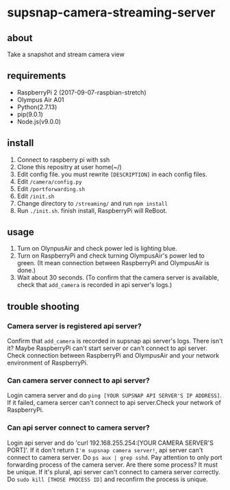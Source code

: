 # supsnap-camera-streaming-server

## about
Take a snapshot and stream camera view

## requirements
* RaspberryPi 2 (2017-09-07-raspbian-stretch)
* Olympus Air A01
* Python(2.7.13)
* pip(9.0.1)
* Node.js(v9.0.0)

## install
1. Connect to raspberry pi with ssh
1. Clone this repositry at user home(~/)
1. Edit config file. you must rewrite `[DESCRIPTION]` in each config files.
  1. Edit `/camera/config.py`
  1. Edit `/portforwarding.sh`
  1. Edit `/init.sh`
1. Change directory to `/streaming/` and run `npm install`
1. Run `./init.sh`. finish install, RaspberryPi will ReBoot.

## usage
1. Turn on OlynpusAir and check power led is lighting blue.
1. Turn on RaspberryPi and check turning OlympusAir's power led to green.
  (It mean connection between RaspberryPi and OlympusAir is done.)
1. Wait about 30 seconds.
  (To confirm that the camera server is available, check that `add_camera` is recorded in api server's logs.)

## trouble shooting
### Camera server is registered api server?
Confirm that `add_camera` is recorded in supsnap api server's logs.
There isn't it? Maybe RaspberryPi can't start server or can't connect to api server.
Check connection between RaspberryPi and OlympusAir and your network environment of RaspberryPi.

### Can camera server connect to api server?
Login camera server and do `ping [YOUR SUPSNAP API SERVER'S IP ADDRESS]`.
If it failed, camera sercer can't connect to api server.Check your network of RaspberryPi.

### Can api server connect to camera server?
Login api server and do 'curl 192.168.255.254:[YOUR CAMERA SERVER'S PORT]'.
If it don't return `I'm supsnap camera server!`, api server can't connect to camera server.
Do `ps aux | grep sshd`.
Pay attention to only port forwarding process of the camera server.
Are there some process?
It must be unique.
If it's plural, api server can't connect to camera server correctly.
Do `sudo kill [THOSE PROCESS ID]` and reconfirm the process is unique.

